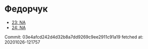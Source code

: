 # Федорчук
- [23: NA](23.md)
- [24: NA](24.md)

Commit: 03e4afcd242d4d32b8a7dd9269c9ee2911c91a19
 fetched at: 20201026-121757

